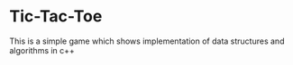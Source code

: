 # Tic-Tac-Toe
This is a simple game which shows implementation of data structures and algorithms in c++
